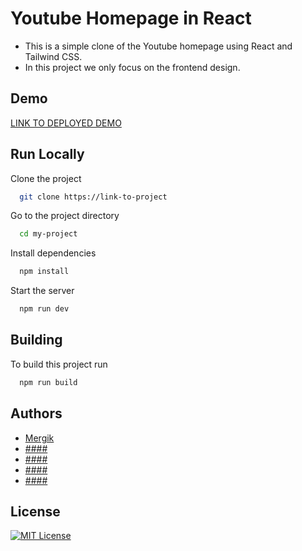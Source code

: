 
# Youtube Homepage in React

- This is a simple clone of the Youtube homepage using React and Tailwind CSS.
- In this project we only focus on the frontend design.

## Demo

[LINK TO DEPLOYED DEMO](https://link-to-project)

## Run Locally

Clone the project

```bash
  git clone https://link-to-project
```

Go to the project directory

```bash
  cd my-project
```

Install dependencies

```bash
  npm install
```

Start the server

```bash
  npm run dev
```

## Building

To build this project run

```bash
  npm run build
```

## Authors

- [Mergik](https://www.github.com/mergik)
- [####](https://www.github.com/####)
- [####](https://www.github.com/####)
- [####](https://www.github.com/####)
- [####](https://www.github.com/####)

## License

[![MIT License](https://img.shields.io/badge/License-MIT-green.svg)](https://choosealicense.com/licenses/mit/)
